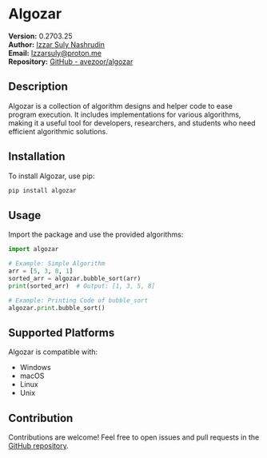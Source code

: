 # Algozar

**Version:** 0.2703.25  
**Author:** [Izzar Suly Nashrudin](https://avezoor.vercel.app/)  
**Email:** [Izzarsuly@proton.me](mailto:Izzarsuly@proton.me)  
**Repository:** [GitHub - avezoor/algozar](https://github.com/avezoor/algozar)  

## Description
Algozar is a collection of algorithm designs and helper code to ease program execution. It includes implementations for various algorithms, making it a useful tool for developers, researchers, and students who need efficient algorithmic solutions.

## Installation
To install Algozar, use pip:

```sh
pip install algozar
```

## Usage
Import the package and use the provided algorithms:

```python
import algozar

# Example: Simple Algorithm
arr = [5, 3, 8, 1]
sorted_arr = algozar.bubble_sort(arr)
print(sorted_arr)  # Output: [1, 3, 5, 8]

# Example: Printing Code of bubble_sort
algozar.print.bubble_sort()
```

## Supported Platforms
Algozar is compatible with:
- Windows
- macOS
- Linux
- Unix

## Contribution
Contributions are welcome! Feel free to open issues and pull requests in the [GitHub repository](https://github.com/avezoor/algozar).
